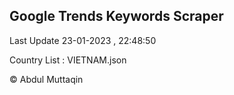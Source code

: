 

## Google Trends Keywords Scraper 
 
Last Update 23-01-2023 , 22:48:50

Country List :
VIETNAM.json



© Abdul Muttaqin 
